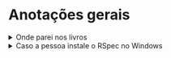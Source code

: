 # Anotações gerais

<details>
<summary> Onde parei nos livros</summary>

1. Pagina 17 antes de hashes do livro do Mats

2. Pagina 47 do livro do Lucas Souza

3. Parei na página 49 - [TDD](./TDD)

</details>

<details>
<summary> Caso a pessoa instale o RSpec no Windows</summary>

Verify your installation for Rspec before run ```bundle exec rspec``` in any TDD folder on this project.
Some OS install the rspec in a

```path
C:\Users\{USER}\.local\share\gem\ruby\{VERSION}\gems\rspec-{VERSION}
```

or

```path
C:\Users\{USER}\.local\share\gem\ruby\{VERSION}\specifications\exe\rspec
```

and this files and the Bundler cannot find the Rspec executable in this path. Use ```bundle info rspec``` to locate the rspec executable, and if Rspec was installed in the folders above, delete the folders and run ```bundle install```again to install Rspec correctly[^1].

</details>
